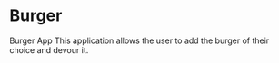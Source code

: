 # Burger

Burger App 
This application allows the user to add the burger of their choice and devour it.

